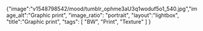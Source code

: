 {"image":"v1548798542/mood/tumblr_ophme3aU3q1woduf5o1_540.jpg","image_alt":"Graphic print",
"image_ratio": "portrait",
"layout":"lightbox",
"title":"Graphic print",
 "tags": [
  "BW",
  "Print",
  "Texture"
 ]
}